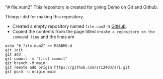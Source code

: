 "# file.num2" 
This repository is created for giving Demo on Git and Github.

Things i did for making this repository.

+ Created a empty repository named `file.num2` in [GitHub](https://github.com/new).
+ Copied the contents from the page titled `create a repository on the command line` and the lines are
```
echo "# file.num2" >> README.d
git init
git add .
git commit -m "first commit"
git branch -M main
git remote add origin https://github.com/sri2403/sri.git
git push -u origin main
```

